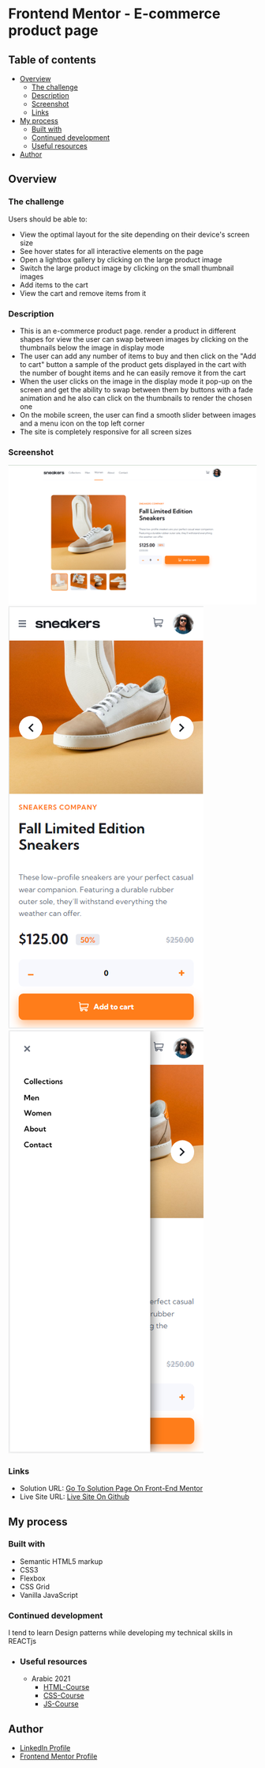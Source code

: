 # Frontend Mentor - E-commerce product page

## Table of contents

- [Overview](#overview)
  - [The challenge](#the-challenge)
  - [Description](#description)
  - [Screenshot](#screenshot)
  - [Links](#links)
- [My process](#my-process)
  - [Built with](#built-with)
  - [Continued development](#continued-development)
  - [Useful resources](#useful-resources)
- [Author](#author)

## Overview

### The challenge

Users should be able to:

- View the optimal layout for the site depending on their device's screen size
- See hover states for all interactive elements on the page
- Open a lightbox gallery by clicking on the large product image
- Switch the large product image by clicking on the small thumbnail images
- Add items to the cart
- View the cart and remove items from it

### Description
- This is an e-commerce product page. render a product in different shapes for view the user can swap between images by clicking on the thumbnails below the image in display mode 
- The user can add any number of items to buy and then click on the "Add to cart" button a sample of the product gets displayed in the cart with the number of bought items and he can easily remove it from the cart 
- When the user clicks on the image in the display mode it pop-up on the screen and get the ability to swap between them by buttons with a fade animation and he also can click on the thumbnails to render the chosen one 
- On the mobile screen, the user can find a smooth slider between images and a menu icon on the top left corner
- The site is completely responsive for all screen sizes

### Screenshot

![Desktop](./screenShoots/Desktop.png)
![Mobile](./screenShoots/mobile.png)
![Mobile Toggle Menu](./screenShoots/mobile-toggle-menu.png)

### Links

- Solution URL: [Go To Solution Page On Front-End Mentor]()
- Live Site URL: [Live Site On Github]()

## My process

### Built with

- Semantic HTML5 markup
- CSS3
- Flexbox
- CSS Grid
- Vanilla JavaScript

### Continued development

I tend to learn Design patterns while developing my technical skills in REACTjs 

- ### Useful resources
  - Arabic 2021
    - [HTML-Course](https://www.youtube.com/watch?v=6QAELgirvjs&list=PLDoPjvoNmBAw_t_XWUFbBX-c9MafPk9ji)
    - [CSS-Course](https://www.youtube.com/watch?v=X1ulCwyhCVM&list=PLDoPjvoNmBAzjsz06gkzlSrlev53MGIKe)
    - [JS-Course](https://www.youtube.com/watch?v=GM6dQBmc-Xg&list=PLDoPjvoNmBAx3kiplQR_oeDqLDBUDYwVv)


## Author

- [LinkedIn Profile](https://www.linkedin.com/feed/)
- [Frontend Mentor Profile](https://www.frontendmentor.io/home)